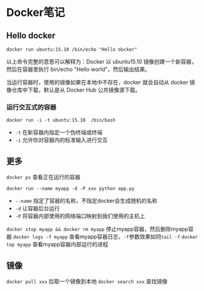 Docker笔记
===

## Hello docker
```
docker run ubuntu:15.10 /bin/echo "Hello docker"
```
以上命令完整的意思可以解释为：Docker 以 ubuntu15.10 镜像创建一个新容器，然后在容器里执行 bin/echo "Hello world"，然后输出结果。

当运行容器时，使用的镜像如果在本地中不存在，docker 就会自动从 docker 镜像仓库中下载，默认是从 Docker Hub 公共镜像源下载。

### 运行交互式的容器
```
docker run -i -t ubuntu:15.10  /bin/bash
```
- `-t` 在新容器内指定一个伪终端或终端
- `-i` 允许你对容器内的标准输入进行交互

## 更多
`docker ps` 查看正在运行的容器

```
docker run --name myapp -d -P xxx python app.py
```
- `--name` 指定了容器的名称，不指定docker会生成随机的名称
- `-d` 让容器后台运行
- `-P` 将容器内部使用的网络端口映射到我们使用的主机上

`docker stop myapp && docker rm myapp` 停止myapp容器，然后删除myapp容器
`docker logs -f myapp` 查看myapp容器日志，`-f`参数效果如同`tail -f`
`docker top myapp` 查看myapp容器内部运行的进程

## 镜像
`docker pull xxx` 拉取一个镜像到本地
`docker search xxx` 查找镜像
